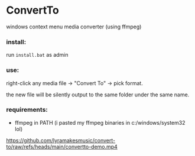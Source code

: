 # ConvertTo

windows context menu media converter (using ffmpeg)

### install:
run `install.bat` as admin

### use:
right-click any media file → "Convert To" → pick format. 

the new file will be silently output to the same folder under the same name.

### requirements:
- ffmpeg in PATH (i pasted my ffmpeg binaries in c:/windows/system32 lol)

https://github.com/lyramakesmusic/convert-to/raw/refs/heads/main/convertto-demo.mp4
